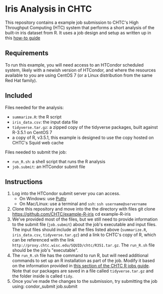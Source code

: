 # Iris Analysis in CHTC

This repository contains a example job submission to CHTC's High Throughput Computing (HTC) system that performs a short analysis of the built-in iris dataset from R. It uses a job design and setup as written up in this [how-to guide](http://chtc.cs.wisc.edu/r-jobs.shtml)

## Requirements

To run this example, you will need access to an HTCondor scheduled system, likely with a newish version of HTCondor, and where the resources available to you are using CentOS 7 (or a Linux distribution from the same Red Hat family). 

## Included

Files needed for the analysis: 
- `summarize.R`: the R script
- `iris_data.csv`: the input data file
- `tidyverse.tar.gz`: a zipped copy of the tidyverse packages, built against R-3.5.1 on CentOS 7
- a copy of R, v3.5.1, this example is designed to use the copy hosted on CHTC's Squid web cache

Files needed to submit the job: 
- `run_R.sh`: a shell script that runs the R analysis
- `job.submit`: an HTCondor submit file

## Instructions

1. Log into the HTCondor submit server you can access. 
    * On Windows: use [Putty](https://www.chiark.greenend.org.uk/~sgtatham/putty/latest.html)
    * On Mac/Linux: use a terminal and `ssh`: `ssh username@servername`
2. Clone this repository and move into the the directory with files
    git clone https://github.com/CHTC/example-R-iris
    cd example-R-iris
3. We've provided most of the files, but we still need to provide information to the submit file (`job.submit`) about the job's executable and input files. The input files should include all the files listed above (`summarize.R`, `iris_data.csv`, `tidyverse.tar.gz`) and a link to CHTC's copy of R, which can be referenced with the link `http://proxy.chtc.wisc.edu/SQUID/chtc/R351.tar.gz`. The `run_R.sh` file should be the job's "executable". 
4. The `run_R.sh` file has the command to run R, but will need additional commands to set up an R installation as part of the job. Modify it based on the information provided in [this section of the CHTC R jobs guide](http://chtc.cs.wisc.edu/r-jobs.shtml#script). Note that our packages are saved in a file called `tidyverse.tar.gz` and the folder inside is called `tidy`. 
5. Once you've made the changes to the submission, try submitting the job using:
    condor_submit job.submit
